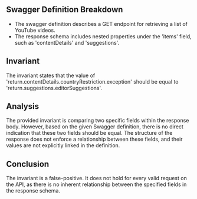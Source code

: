 ## Swagger Definition Breakdown
- The swagger definition describes a GET endpoint for retrieving a list of YouTube videos.
- The response schema includes nested properties under the 'items' field, such as 'contentDetails' and 'suggestions'.

## Invariant
The invariant states that the value of 'return.contentDetails.countryRestriction.exception' should be equal to 'return.suggestions.editorSuggestions'.

## Analysis
The provided invariant is comparing two specific fields within the response body. However, based on the given Swagger definition, there is no direct indication that these two fields should be equal. The structure of the response does not enforce a relationship between these fields, and their values are not explicitly linked in the definition.

## Conclusion
The invariant is a false-positive. It does not hold for every valid request on the API, as there is no inherent relationship between the specified fields in the response schema.
